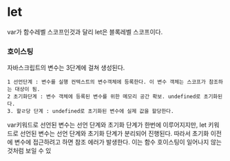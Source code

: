 # let

var가 함수레벨 스코프인것과 달리 let은 블록레벨 스코프이다.

### 호이스팅
자바스크립트의 변수는 3단계에 걸쳐 생성된다.
```
1 선언단계 : 변수를 실행 컨텍스트의 변수객체에 등록한다. 이 변수 객체는 스코프가 참조하는 대상이 됨.
2 초기화단계 : 변수 객체에 등록된 변수를 위한 메모리 공간 확보. undefined로 초기화된다.
3. 할ㄹ당 단계 : undefined로 초기화된 변수에 실제 값을 할당한다.
```
var키워드로 선언된 변수는 선언 단계와 초기화 단계가 한번에 이루어지지만, let 키워드로 선언된 변수는 선언 단계와 초기화 단계가 분리되어 진행된다.
따라서 초기화 이전에 변수에 접근하려고 하면 참조 에러가 발생한다. 이는 함수 호이스팅이 일어나지 않는것처럼 보일 수 있
